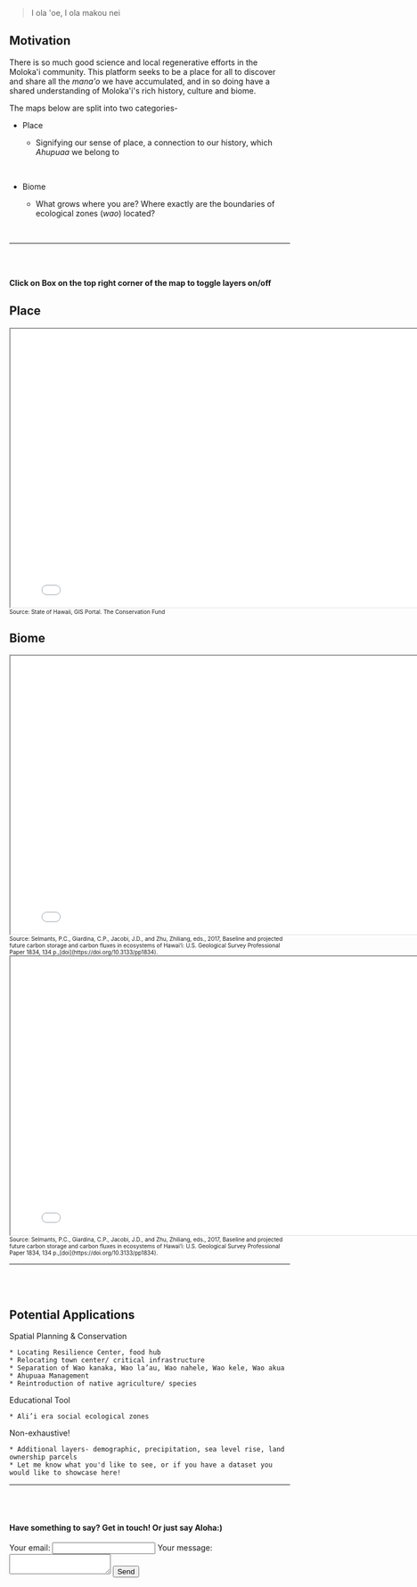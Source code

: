 > I ola 'oe, I ola makou nei

## Motivation

There is so much good science and local regenerative efforts in the Moloka'i community. This platform seeks to be a place for all to discover and share all the *mana'o* we have accumulated, and in so doing have a shared understanding of Moloka'i's rich history, culture and biome.

The maps below are split into two categories-
* Place
   
   * Signifying our sense of place, a connection to our history, which *Ahupuaa* we belong to
<br>

* Biome
   
   * What grows where you are? Where exactly are the boundaries of ecological zones (*wao*) located?
<br>

***
<br>
<br>

**Click on Box on the top right corner of the map to toggle layers on/off** 

## Place
<iframe src="demo_molokai.html" height="500" width="800"></iframe>
<font size="1"> Source: State of Hawaii, GIS Portal. The Conservation Fund </font>


## Biome
<iframe src="demo_mol_native.html" height="500" width="800"></iframe>
<font size="1"> Source: Selmants, P.C., Giardina, C.P., Jacobi, J.D., and Zhu, Zhiliang, eds., 2017, Baseline and projected future carbon storage and carbon fluxes in ecosystems of Hawai‘i: U.S. Geological Survey Professional Paper 1834, 134 p.,[doi](https://doi.org/10.3133/pp1834). </font>

<iframe src="demo_mol_nat_detl.html" height="500" width="800"></iframe>
<font size="1"> Source: Selmants, P.C., Giardina, C.P., Jacobi, J.D., and Zhu, Zhiliang, eds., 2017, Baseline and projected future carbon storage and carbon fluxes in ecosystems of Hawai‘i: U.S. Geological Survey Professional Paper 1834, 134 p.,[doi](https://doi.org/10.3133/pp1834). </font>

***
<br>
<br>

## Potential Applications

  Spatial Planning & Conservation 
    
    * Locating Resilience Center, food hub  
    * Relocating town center/ critical infrastructure
    * Separation of Wao kanaka, Wao la’au, Wao nahele, Wao kele, Wao akua
    * Ahupuaa Management
    * Reintroduction of native agriculture/ species

  Educational Tool 
    
    * Ali’i era social ecological zones 

  Non-exhaustive! 
    
    * Additional layers- demographic, precipitation, sea level rise, land ownership parcels
    * Let me know what you'd like to see, or if you have a dataset you would like to showcase here! 

***
<br>
<br>

#### Have something to say? Get in touch! Or just say Aloha:)

<form
  action="https://formspree.io/f/mqkngonp"
  method="POST"
>
  <label>
    Your email:
    <input type="email" name="email">
  </label>
  <label>
    Your message:
    <textarea name="message"></textarea>
  </label>
  <!-- your other form fields go here -->
  <button type="submit">Send</button>
</form>
